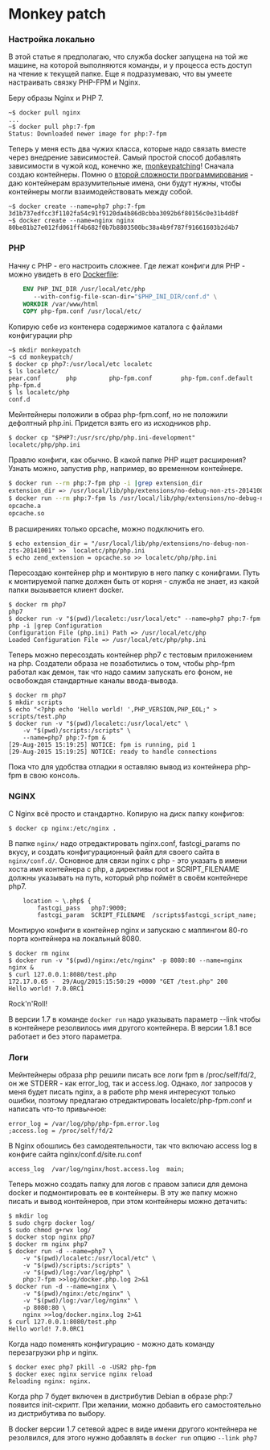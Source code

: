 Monkey patch
========

### Настройка локально

В этой статье я предполагаю, что служба docker запущена на той же машине, на которой выполняются команды, и у процесса есть доступ на чтение к текущей папке. Еще я подразумеваю, что вы умеете настраивать связку PHP-FPM и Nginx.

Беру образы Nginx и PHP 7.
```
~$ docker pull nginx
...
~$ docker pull php:7-fpm
Status: Downloaded newer image for php:7-fpm
```

Теперь у меня есть два чужих класса, которые надо связать вместе через внедрение зависимостей. Самый простой способ добавлять зависимости в чужой код, конечно же, [monkeypatching](https://ru.wikipedia.org/wiki/Monkey_patch)!
Сначала создаю контейнеры. Помню о [второй сложности программирования](http://martinfowler.com/bliki/TwoHardThings.html) - даю контейнерам вразумительные имена, они будут нужны, чтобы контейнеры могли взаимодействовать между собой.
```
~$ docker create --name=php7 php:7-fpm
3d1b737edfcc3f1102fa54c91f9120da4b86d8cbba3092b6f80156c0e31b4d8f
~$ docker create --name=nginx nginx
80be81b27e012fd061ff4b682f0b7b8803500bc38a4b9f787f91661603b2d4b7
```

### PHP

Начну с PHP - его настроить сложнее. Где лежат конфиги для PHP - можно увидеть в его [Dockerfile](https://github.com/docker-library/php/blob/f5e091ac3815dce80ca496298e0cb94638844b10/7.0/fpm/Dockerfile):

```Dockerfile
	ENV PHP_INI_DIR /usr/local/etc/php
	   --with-config-file-scan-dir="$PHP_INI_DIR/conf.d" \
	WORKDIR /var/www/html
	COPY php-fpm.conf /usr/local/etc/

```

Копирую себе из контенера содержимое каталога с файлами конфигурации php
```
~$ mkdir monkeypatch
~$ cd monkeypatch/
$ docker cp php7:/usr/local/etc localetc
$ ls localetc/
pear.conf		php			php-fpm.conf		php-fpm.conf.default	php-fpm.d
$ ls localetc/php
conf.d
```
Мейнтейнеры положили в образ php-fpm.conf, но не положили дефолтный php.ini. Придется взять его из исходников php.

	$ docker cp "$PHP7:/usr/src/php/php.ini-development" localetc/php/php.ini

Правлю конфиги, как обычно. В какой папке PHP ищет расширения?
Узнать можно, запустив php, например, во временном контейнере.
```Bash
$ docker run --rm php:7-fpm php -i |grep extension_dir
extension_dir => /usr/local/lib/php/extensions/no-debug-non-zts-20141001 => /usr/local/lib/php/extensions/no-debug-non-zts-20141001
$ docker run --rm php:7-fpm ls /usr/local/lib/php/extensions/no-debug-non-zts-20141001
opcache.a
opcache.so
```
В расширениях только opcache, можно подключить его. 
```
$ echo extension_dir = "/usr/local/lib/php/extensions/no-debug-non-zts-20141001" >>  localetc/php/php.ini
$ echo zend_extension = opcache.so >> localetc/php/php.ini
```
Пересоздаю контейнер php и монтирую в него папку с конифгами. Путь к монтируемой папке должен быть от корня - служба не знает, из какой папки вызывается клиент docker.
```
$ docker rm php7
php7
$ docker run -v "$(pwd)/localetc:/usr/local/etc" --name=php7 php:7-fpm php -i |grep Configuration
Configuration File (php.ini) Path => /usr/local/etc/php
Loaded Configuration File => /usr/local/etc/php/php.ini
```
Теперь можно пересоздать контейнер php7 с тестовым приложением на php. Создатели образа не позаботились о том, чтобы php-fpm работал как демон, так что надо самим запускать его фоном, не освобождая стандартные каналы ввода-вывода.
```
$ docker rm php7
$ mkdir scripts
$ echo "<?php echo 'Hello world! ',PHP_VERSION,PHP_EOL;" > scripts/test.php
$ docker run -v "$(pwd)/localetc:/usr/local/etc" \
	-v "$(pwd)/scripts:/scripts" \
	--name=php7 php:7-fpm &
[29-Aug-2015 15:19:25] NOTICE: fpm is running, pid 1
[29-Aug-2015 15:19:25] NOTICE: ready to handle connections
```
Пока что для удобства отладки я оставляю вывод из контейнера php-fpm в свою консоль.

### NGINX

С Nginx всё просто и стандартно. Копирую на диск папку конфигов:
```
$ docker cp nginx:/etc/nginx .	
```
В папке `nginx/` надо отредактировать nginx.conf, fastcgi_params по вкусу, и создать конфигурационный файл для своего сайта в `nginx/conf.d/`.
Основное для связи nginx с php - это указать в имени хоста имя контейнера с php, а директивы root и SCRIPT_FILENAME должны указывать на путь, который php поймёт в своём контейнере php7.
```Nginx
    location ~ \.php$ {
        fastcgi_pass   php7:9000;
        fastcgi_param  SCRIPT_FILENAME  /scripts$fastcgi_script_name;
```

Монтирую конфиги в контейнер nginx и запускаю с маппингом 80-го порта контейнера на локальный 8080. 

```
$ docker rm nginx
$ docker run -v "$(pwd)/nginx:/etc/nginx" -p 8080:80 --name=nginx nginx &
$ curl 127.0.0.1:8080/test.php
172.17.0.65 -  29/Aug/2015:15:50:29 +0000 "GET /test.php" 200
Hello world! 7.0.0RC1
```
Rock'n'Roll!

В версии 1.7 в команде `docker run` надо указывать параметр --link чтобы в контейнере резолвилось имя другого контейнера. В версии 1.8.1 все работает и без этого параметра.

### Логи

Мейнтейнеры образа php решили писать все логи fpm в /proc/self/fd/2, он же STDERR - как error_log, так и access.log. Однако, лог запросов у меня будет писать nginx, а в работе php меня интересуют только ошибки, поэтому предлагаю отредактировать localetc/php-fpm.conf и написать что-то привычное:

	error_log = /var/log/php/php-fpm.error.log
	;access.log = /proc/self/fd/2 

В Nginx обошлись без самодеятельности, так что включаю access log в конфиге сайта nginx/conf.d/site.ru.conf

    access_log  /var/log/nginx/host.access.log  main;

Теперь можно создать папку для логов c правом записи для демона docker и подмонтировать ее в контейнеры. 
В эту же папку можно писать и вывод контейнеров, при этом контейнеры можно детачить:
```
$ mkdir log
$ sudo chgrp docker log/
$ sudo chmod g+rwx log/
$ docker stop nginx php7
$ docker rm nginx php7
$ docker run -d --name=php7 \
	-v "$(pwd)/localetc:/usr/local/etc" \
	-v "$(pwd)/scripts:/scripts" \
	-v "$(pwd)/log:/var/log/php" \
	php:7-fpm >>log/docker.php.log 2>&1
$ docker run -d --name=nginx \
	-v "$(pwd)/nginx:/etc/nginx" \
	-v "$(pwd)/log:/var/log/nginx" \
	-p 8080:80 \
	nginx >>log/docker.nginx.log 2>&1
$ curl 127.0.0.1:8080/test.php
Hello world! 7.0.0RC1
```

Когда надо поменять конфигурацию - можно дать команду перезагрузки php и nginx.
```
$ docker exec php7 pkill -o -USR2 php-fpm
$ docker exec nginx service nginx reload
Reloading nginx: nginx.
```
Когда php 7 будет включен в дистрибутив Debian в образе php:7 появится init-скрипт. При желании, можно добавить его самостоятельно из дистрибутива по выбору.

В docker версии 1.7 сетевой адрес в виде имени другого контейнера не резолвился, для этого нужно добавлять в `docker run` опцию `--link php7`
